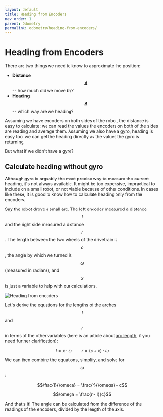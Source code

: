 ```yaml
---
layout: default
title: Heading from Encoders
nav_order: 1
parent: Odometry
permalink: odometry/heading-from-encoders/
---
```


# Heading from Encoders
There are two things we need to know to approximate the position:
- **Distance $$\Delta$$** -- how much did we move by?
- **Heading $$\Delta$$** -- which way are we heading?

Assuming we have encoders on both sides of the robot, the distance is easy to calculate: we can read the values the encoders on both of the sides are reading and average them. Assuming we also have a gyro, heading is easy too: we can get the heading directly as the values the gyro is returning.

But what if we didn't have a gyro?


## Calculate heading without gyro
Although gyro is arguably the most precise way to measure the current heading, it's not always available. It might be too expensive, impractical to include on a small robot, or not viable because of other conditions. In cases like these, it is good to know how to calculate heading only from the encoders.

Say the robot drove a small arc. The left encoder measured a distance $$l$$ and the right side measured a distance $$r$$. The length between the two wheels of the drivetrain is $$c$$, the angle by which we turned is $$\omega$$ (measured in radians), and $$x$$ is just a variable to help with our calculations.

![Heading from encoders]({{site.url}}/assets/images/odometry/heading-from-encoders.png "Heading from encoders")

Let's derive the equations for the lengths of the arches $$l$$ and $$r$$ in terms of the other variables (here is an article about [arc length](https://www.mathopenref.com/arclength.html), if you need further clarification):

$$l=x\cdot\omega\qquad r=\left(c+x\right)\cdot\omega$$

We can then combine the equations, simplify, and solve for $$\omega$$:

$$\frac{l}{\omega} = \frac{r}{\omega} - c$$

$$\omega = \frac{r - l}{c}$$

And that's it! The angle can be calculated from the difference of the readings of the encoders, divided by the length of the axis.
